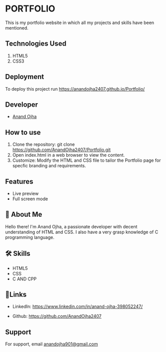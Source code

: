 
# PORTFOLIO

This is my portfolio website in which all my projects and skills have been mentioned.



## Technologies Used

1. HTML5
2. CSS3

## Deployment

To deploy this project run
https://anandojha2407.github.io/Portfolio/



## Developer 
- [Anand Ojha](https://github.com/AnandOjha2407)


## How to use

1. Clone the repository: git clone https://github.com/AnandOjha2407/Portfolio.git
2. Open index.html in a web browser to view the content.
3. Customize:
Modify the HTML and CSS file to tailor the Portfolio page for specfic branding and requirements.



## Features

- Live preview 
- Full screen mode

## 🚀 About Me
Hello there! 
I'm Anand Ojha, a passionate developer with decent understanding of HTML and CSS.
I also have a very grasp knowledge of C programming language.



## 🛠 Skills
- HTML5
- CSS 
- C AND CPP

## 🔗Links

- LinkedIn: https://www.linkedin.com/in/anand-ojha-398052247/

- Github: https://github.com/AnandOjha2407
## Support

For support, email anandojha901@gmail.com


